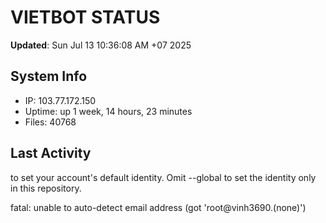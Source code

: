 # VIETBOT STATUS
**Updated**: Sun Jul 13 10:36:08 AM +07 2025

## System Info
- IP: 103.77.172.150
- Uptime: up 1 week, 14 hours, 23 minutes
- Files: 40768

## Last Activity

to set your account's default identity.
Omit --global to set the identity only in this repository.

fatal: unable to auto-detect email address (got 'root@vinh3690.(none)')
